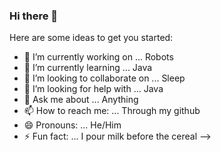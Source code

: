 ### Hi there 👋



Here are some ideas to get you started:

- 🔭 I’m currently working on ... Robots
- 🌱 I’m currently learning ... Java
- 👯 I’m looking to collaborate on ... Sleep
- 🤔 I’m looking for help with ... Java
- 💬 Ask me about ... Anything
- 📫 How to reach me: ... Through my github
- 😄 Pronouns: ... He/Him
- ⚡ Fun fact: ... I pour milk before the cereal
-->
